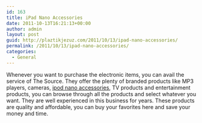 ```yaml
---
id: 163
title: iPad Nano Accessories
date: 2011-10-13T16:21:13+00:00
author: admin
layout: post
guid: http://plaztikjezuz.com/2011/10/13/ipad-nano-accessories/
permalink: /2011/10/13/ipad-nano-accessories/
categories:
  - General
---
```

Whenever you want to purchase the electronic items, you can avail the service of The Source. They offer the plenty of branded products like MP3 players, cameras, [ipod nano accessories](http://www.thesource.ca/estore/category.aspx?catalog=online&category=ipods-mp3), TV products and entertainment products, you can browse through all the products and select whatever you want. They are well experienced in this business for years. These products are quality and affordable, you can buy your favorites here and save your money and time.